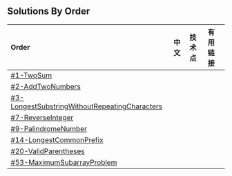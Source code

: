 
## Solutions By Order

|Order|中文|技术点|有用链接|
| :---|:---  |:---|:---|
|[#1-TwoSum](0001-TwoSum.md)|| | |
|[#2-AddTwoNumbers](0002-AddTwoNumbers.md)|| | |
|[#3-LongestSubstringWithoutRepeatingCharacters](0003-LongestSubstringWithoutRepeatingCharacters.md)|| | |
|[#7-ReverseInteger](0007-ReverseInteger.md)|| | |
|[#9-PalindromeNumber](0009-PalindromeNumber.md)|| | |
|[#14-LongestCommonPrefix](0014-LongestCommonPrefix.md)|| | |
|[#20-ValidParentheses](0020-ValidParentheses.md)|| | |
|[#53-MaximumSubarrayProblem](0053-MaximumSubarrayProblem.md)|| | |
